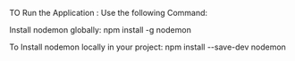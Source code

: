 TO Run the Application :
Use the following Command:

Install nodemon globally:
npm install -g nodemon

To Install nodemon locally in your project:
npm install --save-dev nodemon
